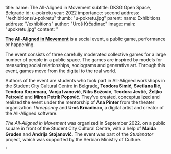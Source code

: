 title:
    name: The All-Aligned in Movement
    subtitle: DKSG Open Space, Belgrade 
id: u-pokretu
year: 2022
importance: second
address: "/exhibitions/u-pokretu"
thumb: "u-pokretu.jpg"
parent:
    name: Exhibitions
    address: "/exhibitions"
author: "Uroš Krčadinac"
image:
    main: "upokretu.jpg"
content: "<p class='regular'><strong><a href='https://www.dksg.rs/lat/svesvrstani-u-pokretu/' target='_blank'>The All-Aligned in Movement</a></strong> is a social event, a public game, performance or happening.</p>
<p class='regular'>The event consists of three carefully moderated collective games for a large number of people in a public space. The games are inspired by models for measuring social relationships, sociograms and generative art. Through this event, games move from the digital to the real world.</p>
<p class='regular'>Authors of the event are students who took part in All-Aligned workshops in the Student City Cultural Centre in Belgrade, <strong>Teodora Simić</strong>, <strong>Svetlana Ilić</strong>, <strong>Teodora Kozomara</strong>, <strong>Vanja Ivanović</strong>, <strong>Niks Božović</strong>, <strong>Teodora Jevtić</strong>, <strong>Željko Petrović</strong> and <strong>Miron Petrik Popović</strong>. They've created, conceptualized and realized the event under the mentorship of <strong>Ana Pinter</strong> from the theater organization <em>Threepenny</em> and <strong>Uroš Krčadinac</strong>, a digital artist and creator of the All-Aligned software.</p> 
<p class='regular'><em>The All-Aligned in Movement</em> was organized in September 2022. on a public square in front of the Student City Cultural Centre, with a help of <strong>Maida Gruden</strong> and <strong>Andrija Stojanović</strong>. The event was part of the <em>Studenator</em> project, which was supported by the Serbian Ministry of Culture.</p>"